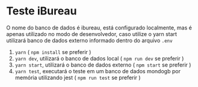 # Teste iBureau

O nome do banco de dados é ibureau, está configurado localmente, mas é apenas utilizado no modo de desenvolvedor, caso utilize o yarn start utilizará banco de dados externo informado dentro do arquivo `.env`

1. `yarn` ( `npm install` se preferir )
2. `yarn dev`, utilizará o banco de dados local ( `npm run dev` se preferir )
3. `yarn start`, utilizará o banco de dados externo ( `npm start` se preferir )
4. `yarn test`, executará o teste em um banco de dados mondogb por memória utilizando jest ( `npm run test` se preferir )
